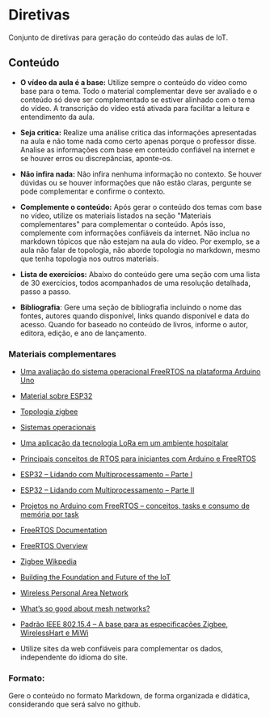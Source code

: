 # Diretivas

Conjunto de diretivas para geração do conteúdo das aulas de IoT.

## Conteúdo

- **O vídeo da aula é a base:** Utilize sempre o conteúdo do vídeo como base para o tema. Todo o material complementar deve ser avaliado e o conteúdo só deve ser complementado se estiver alinhado com o tema do vídeo. A transcrição do vídeo está ativada para facilitar a leitura e entendimento da aula.

- **Seja critica:** Realize uma análise critica das informações apresentadas na aula e não tome nada como certo apenas porque o professor disse. Analise as informações com base em conteúdo confiável na internet e se houver erros ou discrepâncias, aponte-os.  

- **Não infira nada:** Não infira nenhuma informação no contexto. Se houver dúvidas ou se houver informações que não estão claras, pergunte se pode complementar e confirme o contexto. 

- **Complemente o conteúdo:** Após gerar o conteúdo dos temas com base no vídeo, utilize os materiais listados na seção "Materiais complementares" para complementar o conteúdo. Após isso, complemente com informações confiáveis da internet. Não inclua no markdown tópicos que não estejam na aula do vídeo. Por exemplo, se a aula não falar de topologia, não aborde topologia no markdown, mesmo que tenha topologia nos outros materiais.

- **Lista de exercícios:** Abaixo do conteúdo gere uma seção com uma lista de 30 exercícios, todos acompanhados de uma resolução detalhada, passo a passo. 

- **Bibliografia**: Gere uma seção de bibliografia incluindo o nome das fontes, autores quando disponível, links quando disponível e data do acesso. Quando for baseado no conteúdo de livros, informe o autor, editora, edição, e ano de lançamento.

### Materiais complementares

- [Uma avaliação do sistema operacional FreeRTOS na  plataforma Arduino Uno]( https://learn-us-east-1-prod-fleet02-xythos.content.blackboardcdn.com/5f28363662504/7247774?X-Blackboard-S3-Bucket=learn-us-east-1-prod-fleet01-xythos&X-Blackboard-Expiration=1747612800000&X-Blackboard-Signature=1vAIrYuIvHMQMrVAQcF6H7FraVxPgFZoVduec9RlNxc%3D&X-Blackboard-Client-Id=999734&X-Blackboard-S3-Region=us-east-1&response-cache-control=private%2C%20max-age%3D21600&response-content-disposition=inline%3B%20filename%2A%3DUTF-8%27%27semana_6_texto-base_1_6016-25076-1-PB.pdf&response-content-type=application%2Fpdf&X-Amz-Security-Token=IQoJb3JpZ2luX2VjEML%2F%2F%2F%2F%2F%2F%2F%2F%2F%2FwEaCXVzLWVhc3QtMSJHMEUCIFCxT9S%2Bh1Qh9vLfYwMuivmcG2uEvPXebsou9F5QltSuAiEA6zA4ox2NeK5sifjA%2F5E%2FDy3ID1Tb6py3FUoG9PYt6YwqswUIexAEGgw2MzU1Njc5MjQxODMiDPpeYWXeKALVpgPX%2BiqQBSoPzYFVWROmObW5vfzhT%2BOCoqv7NT2tvRqIPKfNLoWG6TYJiWzhCgeIhy9l5VlVM3gBwa%2FOYgguhy6O6FW75ojloMGAiV5rzYI6Gn8YI8Pz6OAp1dC4H9UnDYWxzNJ88oP52twOFtqXPDSjiRIRweCwjKFc3O1tmJPMhOXYblDYaXy%2BZb9%2FbjLv6wa8%2BE%2BGZjrDummN7bXMIe8mKO425ymv6wfnYa91zlCgpV%2B604Ca5mgZlc6sisHEWZR%2F5BnIHkCfAMowSpdsD%2F7CZLOEASt48yLxdZ1CqQcooNkzIaHQKNxkWNlXMxCSnAovpY938pfPZJtleJL8y4zUeN5wjY%2FdlRuWaLDxtqVQMozyKlVzalySHlkAab%2Fmupd%2F8KHr4NJqxIYQLBM43vW32x%2BTBSuMq7YMOUEspLlDozGhUzEvZMxfOTJqatN8gnZAJw9oCur3hwymXxWDPC4iq5sGi5pUSamjXTfW%2BZ7HpvEjMDBOVq35mVmcqii5LzB8OYosZxKlvGlJAzTXwnSqXJcJfYH7zP2vr1JrNqPy%2BnMCvxSFk3CUaHpfOGIhmF8Jtta9X5T8fDQIXNw0mz1ELdjbu0R0o%2Bpgr9TQ%2B%2FoTf%2BjuxggR2rhzjAU7hLsBQfAl3UTLEasoeLKtHYWuRBZJOzVKSqlste8AxJCvG2iFygjF1wHqGWEDga2cfaDquQbmDY%2FVYIx8TK8WUccGknfv6V%2BmC4%2FHAF5n8sa4m86Q5wURHyYQ1BVMI2Pxr6HXymknQgWSUfsjuqc8lYJsosa0PWvb32ZN1aqJEtEMMlZRpykK%2BPlejbvh0iLOIDXPIhYWvgZa0w5Tk%2Fk8%2FDlTU2FThJeAb3KyzCyvaEFU%2FyaxtOueWLmwMLG1qMEGOrEBtTU4ENbbJHiIrICW6HxGpoDQTekuhsiGk7zevsSyKoN6SrA8Mt8EvGbQsgz1MW35LwvcckVN3ZjMf53iLgnTqma2%2FmPIlT4kgRsY2R5B0ffMrYj7n0UrgHY54qkmtY%2B2XRLRM0wmHFX8oLSRBBTZ8dVPVdMSr0RqSl%2Bp1OFvHgwWdgcnggoeE2DD040%2FLl0IXfpEQD9bq77%2FJHVVgI6TRi9FlP%2BCDpZEauULD8AsiQFO&X-Amz-Algorithm=AWS4-HMAC-SHA256&X-Amz-Date=20250518T180000Z&X-Amz-SignedHeaders=host&X-Amz-Expires=21600&X-Amz-Credential=ASIAZH6WM4PLS2RCEE5I%2F20250518%2Fus-east-1%2Fs3%2Faws4_request&X-Amz-Signature=1a05c35cb4c38818f19d652f0a00c0a128c2df5bfff18378c12e6cb904333e4b)

- [Material sobre ESP32](https://learn-us-east-1-prod-fleet02-xythos.content.blackboardcdn.com/5f28363662504/7713979?X-Blackboard-S3-Bucket=learn-us-east-1-prod-fleet01-xythos&X-Blackboard-Expiration=1747612800000&X-Blackboard-Signature=vyUjkL3DcrQ6DnwdQshTOxwRQ4Cs54Uej%2BOxi0etSQ4%3D&X-Blackboard-Client-Id=999734&X-Blackboard-S3-Region=us-east-1&response-cache-control=private%2C%20max-age%3D21600&response-content-disposition=inline%3B%20filename%2A%3DUTF-8%27%27semana_6_texto-base_2_ESP32-UEPG.pdf&response-content-type=application%2Fpdf&X-Amz-Security-Token=IQoJb3JpZ2luX2VjEML%2F%2F%2F%2F%2F%2F%2F%2F%2F%2FwEaCXVzLWVhc3QtMSJHMEUCIFCxT9S%2Bh1Qh9vLfYwMuivmcG2uEvPXebsou9F5QltSuAiEA6zA4ox2NeK5sifjA%2F5E%2FDy3ID1Tb6py3FUoG9PYt6YwqswUIexAEGgw2MzU1Njc5MjQxODMiDPpeYWXeKALVpgPX%2BiqQBSoPzYFVWROmObW5vfzhT%2BOCoqv7NT2tvRqIPKfNLoWG6TYJiWzhCgeIhy9l5VlVM3gBwa%2FOYgguhy6O6FW75ojloMGAiV5rzYI6Gn8YI8Pz6OAp1dC4H9UnDYWxzNJ88oP52twOFtqXPDSjiRIRweCwjKFc3O1tmJPMhOXYblDYaXy%2BZb9%2FbjLv6wa8%2BE%2BGZjrDummN7bXMIe8mKO425ymv6wfnYa91zlCgpV%2B604Ca5mgZlc6sisHEWZR%2F5BnIHkCfAMowSpdsD%2F7CZLOEASt48yLxdZ1CqQcooNkzIaHQKNxkWNlXMxCSnAovpY938pfPZJtleJL8y4zUeN5wjY%2FdlRuWaLDxtqVQMozyKlVzalySHlkAab%2Fmupd%2F8KHr4NJqxIYQLBM43vW32x%2BTBSuMq7YMOUEspLlDozGhUzEvZMxfOTJqatN8gnZAJw9oCur3hwymXxWDPC4iq5sGi5pUSamjXTfW%2BZ7HpvEjMDBOVq35mVmcqii5LzB8OYosZxKlvGlJAzTXwnSqXJcJfYH7zP2vr1JrNqPy%2BnMCvxSFk3CUaHpfOGIhmF8Jtta9X5T8fDQIXNw0mz1ELdjbu0R0o%2Bpgr9TQ%2B%2FoTf%2BjuxggR2rhzjAU7hLsBQfAl3UTLEasoeLKtHYWuRBZJOzVKSqlste8AxJCvG2iFygjF1wHqGWEDga2cfaDquQbmDY%2FVYIx8TK8WUccGknfv6V%2BmC4%2FHAF5n8sa4m86Q5wURHyYQ1BVMI2Pxr6HXymknQgWSUfsjuqc8lYJsosa0PWvb32ZN1aqJEtEMMlZRpykK%2BPlejbvh0iLOIDXPIhYWvgZa0w5Tk%2Fk8%2FDlTU2FThJeAb3KyzCyvaEFU%2FyaxtOueWLmwMLG1qMEGOrEBtTU4ENbbJHiIrICW6HxGpoDQTekuhsiGk7zevsSyKoN6SrA8Mt8EvGbQsgz1MW35LwvcckVN3ZjMf53iLgnTqma2%2FmPIlT4kgRsY2R5B0ffMrYj7n0UrgHY54qkmtY%2B2XRLRM0wmHFX8oLSRBBTZ8dVPVdMSr0RqSl%2Bp1OFvHgwWdgcnggoeE2DD040%2FLl0IXfpEQD9bq77%2FJHVVgI6TRi9FlP%2BCDpZEauULD8AsiQFO&X-Amz-Algorithm=AWS4-HMAC-SHA256&X-Amz-Date=20250518T180000Z&X-Amz-SignedHeaders=host&X-Amz-Expires=21600&X-Amz-Credential=ASIAZH6WM4PLS2RCEE5I%2F20250518%2Fus-east-1%2Fs3%2Faws4_request&X-Amz-Signature=6eb77bc59a4057de5240a994c9029dd59e8badf0832db2df92b8049f7dddc6fa)

- [Topologia zigbee](https://www.gta.ufrj.br/grad/10_1/zigbee/topologias.html)

- [Sistemas operacionais](https://learn-us-east-1-prod-fleet02-xythos.content.blackboardcdn.com/5f28363662504/7249146?X-Blackboard-S3-Bucket=learn-us-east-1-prod-fleet01-xythos&X-Blackboard-Expiration=1747612800000&X-Blackboard-Signature=zQE3fVuObEADrG3VNf25A0vUNxj68rFMvNg0C%2FbvDKQ%3D&X-Blackboard-Client-Id=999734&X-Blackboard-S3-Region=us-east-1&response-cache-control=private%2C%20max-age%3D21600&response-content-disposition=inline%3B%20filename%2A%3DUTF-8%27%27semana_6_revisitando_Aula05.pdf&response-content-type=application%2Fpdf&X-Amz-Security-Token=IQoJb3JpZ2luX2VjEMH%2F%2F%2F%2F%2F%2F%2F%2F%2F%2FwEaCXVzLWVhc3QtMSJHMEUCIQDgoJ8bjWVFxoi08gTJYlvxtzKdnf%2ByhiJSGxBNP%2Fx2lQIgVmOp9WiC5R4gGhAkocshcCmpBajz55GXhmK6KLqa70AqtQUIehAEGgw2MzU1Njc5MjQxODMiDD5O3j0SEmPpj9jDlyqSBW6zgqFRJAHN2AOkXvfYzcZUOMbU%2FnVRhEvecbolbXpDPiQP%2FjW3KVaQnuGhMMViLe051vQ19P2ENBPoiTuq%2FusPGMYggbz%2BIlKfCk4ix75JWzVJnTGbf3z3Jr4TF2ShqtyACTT4ZvwZgMsw89M5Ga6%2BpXgSXq4cWNDRJo7I06mQGFJLQRZSDT%2BSRn0maQ%2Btt3H%2Byq4cQWT0NZOnjnChIAvNx8l1EuQjSlIIIBOlEFcTm1X9r1Wnx2TLm3HWaUx2ggzH7siS4eak6wARX19BTRY%2BOF8UZapgJqmw3zBc25peEGOn0BHYEpDCP%2Fos6L74ZhelypcaYlQpPq53J2%2FmF1jEpQWdcPT01PCsfPm0tHzu%2BngZ3GouPfKmJWy1F1zbKo5n6qaHfWV0Du%2BOutwL8hglSThMmcvpRkvNxSiY5QflZXy2kQgjQkgOFix3HgjaD3Jzu9iCl3zJqNJsC9iNgE0QqoGaLO30I3DIK2cylKkXLRlWqQyGPLQm8ArsETjG0ZVDLV%2B7zrfQTv34nAuqVdnvSNsU5DQxppyaUXjgIRka6xsdQXVzFBMnCpO%2F8Gy42CP6D%2F1iVLiezOUd0TVKettiJymVf%2FV%2BaECiSQTRp82ey84Mn7Rc%2FWZoKrNNSRiApzp70eOUDxc6bXRdaavv0CIe0vVZLX9yxToUlJ9nTrRPUTyS0ePhB2ejKCjaYYqvDra8OJ5GluslTfBZTIq8jPctDSOSbVSjvRhSuOlY7GdWPNTVni4uuJW833H531okAZLF9zIdEF7J29An4%2Fz%2BMVUwyxihlhRgdsBbUD1r99qPSbjCLlF4LfazioHvUROe5fWx%2BSqCma73T2%2BWVWq3S6zEt%2F%2BzqGt02uTrUgc2sQqpoaswpaGowQY6sQE6%2B7rScuSXXlVW8wbNOXMgGfSLVm%2Bg8oWjbKMXdsAK0KfpuaWprCr%2FjX4yv4DA4fGCyPOBSZj0S7opuOLCzIC%2FB78icqiamKF63PE8JkMkjjLH%2BDdQTa1NcxwptMFNOPRX8T68hLcmSGoklQDxgyrtym7QxL26a2a9HbzGGrNu%2BeD2l2M0QjgIAJ14AcygEuPqm4Bvu31PVa%2FEN3iWnTZU1ywTJUCHbDyRwZGlGgGKhuE%3D&X-Amz-Algorithm=AWS4-HMAC-SHA256&X-Amz-Date=20250518T180000Z&X-Amz-SignedHeaders=host&X-Amz-Expires=21600&X-Amz-Credential=ASIAZH6WM4PL4VFD3DLU%2F20250518%2Fus-east-1%2Fs3%2Faws4_request&X-Amz-Signature=982c0e4eb4ecb7fc5f9acd3f6b6e27db1994d60c3304d2c43e15ebc1d032d711)

- [Uma aplicação da tecnologia LoRa em um  ambiente hospitalar](https://learn-us-east-1-prod-fleet02-xythos.content.blackboardcdn.com/5f28363662504/7248607?X-Blackboard-S3-Bucket=learn-us-east-1-prod-fleet01-xythos&X-Blackboard-Expiration=1747612800000&X-Blackboard-Signature=sk9Ul4SqKGH7u%2BohNHh8atBS%2Bsjz%2BXJNfEUNF3BFxrE%3D&X-Blackboard-Client-Id=999734&X-Blackboard-S3-Region=us-east-1&response-cache-control=private%2C%20max-age%3D21600&response-content-disposition=inline%3B%20filename%2A%3DUTF-8%27%27semana_6_texto-base_4_TCC_final_jonatas_ribeiro.pdf&response-content-type=application%2Fpdf&X-Amz-Security-Token=IQoJb3JpZ2luX2VjEML%2F%2F%2F%2F%2F%2F%2F%2F%2F%2FwEaCXVzLWVhc3QtMSJHMEUCIFCxT9S%2Bh1Qh9vLfYwMuivmcG2uEvPXebsou9F5QltSuAiEA6zA4ox2NeK5sifjA%2F5E%2FDy3ID1Tb6py3FUoG9PYt6YwqswUIexAEGgw2MzU1Njc5MjQxODMiDPpeYWXeKALVpgPX%2BiqQBSoPzYFVWROmObW5vfzhT%2BOCoqv7NT2tvRqIPKfNLoWG6TYJiWzhCgeIhy9l5VlVM3gBwa%2FOYgguhy6O6FW75ojloMGAiV5rzYI6Gn8YI8Pz6OAp1dC4H9UnDYWxzNJ88oP52twOFtqXPDSjiRIRweCwjKFc3O1tmJPMhOXYblDYaXy%2BZb9%2FbjLv6wa8%2BE%2BGZjrDummN7bXMIe8mKO425ymv6wfnYa91zlCgpV%2B604Ca5mgZlc6sisHEWZR%2F5BnIHkCfAMowSpdsD%2F7CZLOEASt48yLxdZ1CqQcooNkzIaHQKNxkWNlXMxCSnAovpY938pfPZJtleJL8y4zUeN5wjY%2FdlRuWaLDxtqVQMozyKlVzalySHlkAab%2Fmupd%2F8KHr4NJqxIYQLBM43vW32x%2BTBSuMq7YMOUEspLlDozGhUzEvZMxfOTJqatN8gnZAJw9oCur3hwymXxWDPC4iq5sGi5pUSamjXTfW%2BZ7HpvEjMDBOVq35mVmcqii5LzB8OYosZxKlvGlJAzTXwnSqXJcJfYH7zP2vr1JrNqPy%2BnMCvxSFk3CUaHpfOGIhmF8Jtta9X5T8fDQIXNw0mz1ELdjbu0R0o%2Bpgr9TQ%2B%2FoTf%2BjuxggR2rhzjAU7hLsBQfAl3UTLEasoeLKtHYWuRBZJOzVKSqlste8AxJCvG2iFygjF1wHqGWEDga2cfaDquQbmDY%2FVYIx8TK8WUccGknfv6V%2BmC4%2FHAF5n8sa4m86Q5wURHyYQ1BVMI2Pxr6HXymknQgWSUfsjuqc8lYJsosa0PWvb32ZN1aqJEtEMMlZRpykK%2BPlejbvh0iLOIDXPIhYWvgZa0w5Tk%2Fk8%2FDlTU2FThJeAb3KyzCyvaEFU%2FyaxtOueWLmwMLG1qMEGOrEBtTU4ENbbJHiIrICW6HxGpoDQTekuhsiGk7zevsSyKoN6SrA8Mt8EvGbQsgz1MW35LwvcckVN3ZjMf53iLgnTqma2%2FmPIlT4kgRsY2R5B0ffMrYj7n0UrgHY54qkmtY%2B2XRLRM0wmHFX8oLSRBBTZ8dVPVdMSr0RqSl%2Bp1OFvHgwWdgcnggoeE2DD040%2FLl0IXfpEQD9bq77%2FJHVVgI6TRi9FlP%2BCDpZEauULD8AsiQFO&X-Amz-Algorithm=AWS4-HMAC-SHA256&X-Amz-Date=20250518T180000Z&X-Amz-SignedHeaders=host&X-Amz-Expires=21600&X-Amz-Credential=ASIAZH6WM4PLS2RCEE5I%2F20250518%2Fus-east-1%2Fs3%2Faws4_request&X-Amz-Signature=42bc637dd0093c48d28da3e4403db19ba7ed99a0514e8fadbc374817325ccc15)

- [Principais conceitos de RTOS para iniciantes com Arduino e FreeRTOS](https://embarcados.com.br/rtos-para-iniciantes-com-arduino-e-freertos/)

- [ESP32 – Lidando com Multiprocessamento – Parte I](https://embarcados.com.br/esp32-lidando-com-multiprocessamento-parte-i/)

- [ESP32 – Lidando com Multiprocessamento – Parte II](https://embarcados.com.br/esp32-lidando-com-multiprocessamento-parte-ii/)

- [Projetos no Arduino com FreeRTOS – conceitos, tasks e consumo de memória por task](https://www.makerhero.com/blog/tasks-no-freertos/)

- [FreeRTOS Documentation](https://www.freertos.org/)

- [FreeRTOS Overview](https://docs.espressif.com/projects/esp-idf/en/latest/esp32/api-reference/system/freertos.html#overview)

- [Zigbee Wikpedia](https://en.wikipedia.org/wiki/Zigbee)

- [Building the Foundation and Future of the IoT](https://csa-iot.org/)

- [Wireless Personal Area Network](https://www.cs.nccu.edu.tw/~jang/teaching/IntroWirelessComm_files/WPAN.pdf)

- [What’s so good about mesh networks?](http://www.123seminarsonly.com/Seminar-Reports/020/45482534-Mesh-Networking.pdf)

- [Padrão IEEE 802.15.4 – A base para as especificações Zigbee, WirelessHart e MiWi](https://embarcados.com.br/padrao-ieee-802-15-4/)

- Utilize sites da web confiáveis para complementar os dados, independente do idioma do site.

### Formato:

Gere o conteúdo no formato Markdown, de forma organizada e didática, considerando que será salvo no github.
